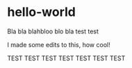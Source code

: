 # hello-world

Bla bla blahbloo blo bla test test


I made some edits to this, how cool! 

TEST TEST TEST TEST TEST TEST TEST
